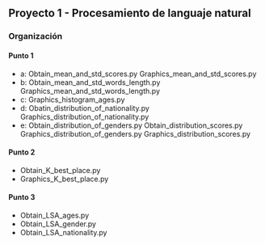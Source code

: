 ## Proyecto 1 - Procesamiento de languaje natural

### Organización

#### Punto 1

-   a: Obtain_mean_and_std_scores.py Graphics_mean_and_std_scores.py
-   b: Obtain_mean_and_std_words_length.py Graphics_mean_and_std_words_length.py
-   c: Graphics_histogram_ages.py
-   d: Obatin_distribution_of_nationality.py Graphics_distribution_of_nationality.py
-   e: Obtain_distribution_of_genders.py Obtain_distribution_scores.py Graphics_distribution_of_genders.py Graphics_distribution_scores.py

#### Punto 2

-   Obtain_K_best_place.py
-   Graphics_K_best_place.py

#### Punto 3

-   Obtain_LSA_ages.py
-   Obtain_LSA_gender.py
-   Obtain_LSA_nationality.py
